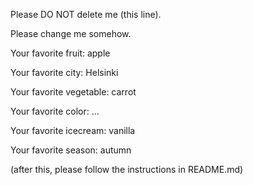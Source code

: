 Please DO NOT delete me (this line).

Please change me somehow.


Your favorite fruit: apple

Your favorite city: Helsinki

Your favorite vegetable: carrot

Your favorite color: ...

Your favorite icecream: vanilla

Your favorite season: autumn


(after this, please follow the instructions in README.md)

